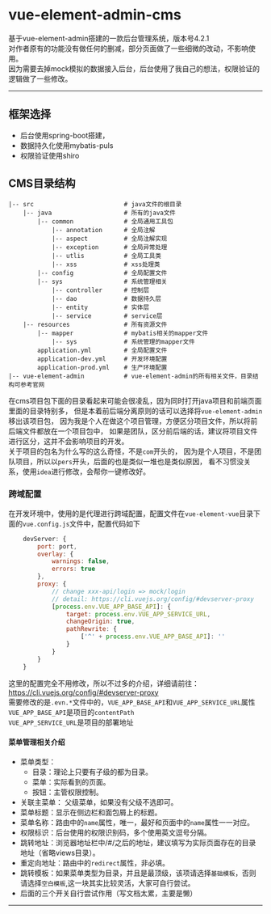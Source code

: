 # vue-element-admin-cms
基于vue-element-admin搭建的一款后台管理系统，版本号4.2.1   
对作者原有的功能没有做任何的删减，部分页面做了一些细微的改动，不影响使用。   
因为需要去掉mock模拟的数据接入后台，后台使用了我自己的想法，权限验证的逻辑做了一些修改。   
***

## 框架选择
* 后台使用spring-boot搭建，
* 数据持久化使用mybatis-puls
* 权限验证使用shiro

## CMS目录结构
```
|-- src                         # java文件的根目录
    |-- java                    # 所有的java文件
        |-- common              # 全局通用工具包
            |-- annotation      # 全局注解
            |-- aspect          # 全局注解实现
            |-- exception       # 全局异常处理
            |-- utlis           # 全局工具类
            |-- xss             # xss处理类
        |-- config              # 全局配置文件
        |-- sys                 # 系统管理相关
            |-- controller      # 控制层
            |-- dao             # 数据持久层
            |-- entity          # 实体层
            |-- service         # service层
    |-- resources               # 所有资源文件
        |-- mapper              # mybatis相关的mapper文件
            |-- sys             # 系统管理的mapper文件
        application.yml         # 全局配置文件
        application-dev.yml     # 开发环境配置
        application-prod.yml    # 生产环境配置
|-- vue-element-admin           # vue-element-admin的所有相关文件，目录结构可参考官网
```
在cms项目包下面的目录看起来可能会很凌乱，因为同时打开java项目和前端页面里面的目录特别多，
但是本着前后端分离原则的话可以选择将`vue-element-admin`移出该项目包，
因为我是个人在做这个项目管理，方便区分项目文件，所以将前后端文件都放在一个项目包中，
如果是团队，区分前后端的话，建议将项目文件进行区分，这并不会影响项目的开发。  
关于项目的包名为什么写的这么奇怪，不是`com`开头的，
因为是个人项目，不是团队项目，所以以`pers`开头，后面的也是类似一堆也是类似原因，
看不习惯没关系，使用`idea`进行修改，会帮你一键修改好。

### 跨域配置
在开发环境中，使用的是代理进行跨域配置，配置文件在`vue-element-vue`目录下面的`vue.config.js`文件中，配置代码如下
```javascript
    devServer: {
        port: port,
        overlay: {
            warnings: false,
            errors: true
        },
        proxy: {
            // change xxx-api/login => mock/login
            // detail: https://cli.vuejs.org/config/#devserver-proxy
            [process.env.VUE_APP_BASE_API]: {
                target: process.env.VUE_APP_SERVICE_URL,
                changeOrigin: true,
                pathRewrite: {
                    ['^' + process.env.VUE_APP_BASE_API]: ''
                }
            }
        }
    }
```
这里的配置完全不用修改，所以不过多的介绍，详细请前往：https://cli.vuejs.org/config/#devserver-proxy   
需要修改的是`.evn.*`文件中的，`VUE_APP_BASE_API`和`VUE_APP_SERVICE_URL`属性  
`VUE_APP_BASE_API`是项目的`contentPath`  
`VUE_APP_SERVICE_URL`是项目的部署地址  

#### 菜单管理相关介绍  
- 菜单类型：  
  - 目录：理论上只要有子级的都为目录。  
  -  菜单：实际看到的页面。  
  -  按钮：主管权限控制。  
- 关联主菜单： 父级菜单，如果没有父级不选即可。
- 菜单标题：显示在侧边栏和面包屑上的标题。
- 菜单名称：路由中的`name`属性，唯一，最好和页面中的`name`属性一一对应。
- 权限标识：后台使用的权限识别码，多个使用英文逗号分隔。
- 跳转地址：浏览器地址栏中/#/之后的地址，建议填写为实际页面存在的目录地址（省略views目录）。
- 重定向地址：路由中的`redirect`属性，非必填。
- 跳转模板：如果菜单类型为目录，并且是最顶级，该项请选择`基础模板`，否则请选择`空白模板`,这一块其实比较灵活，大家可自行尝试。
- 后面的三个开关自行尝试作用（写文档太累，主要是懒）
***
